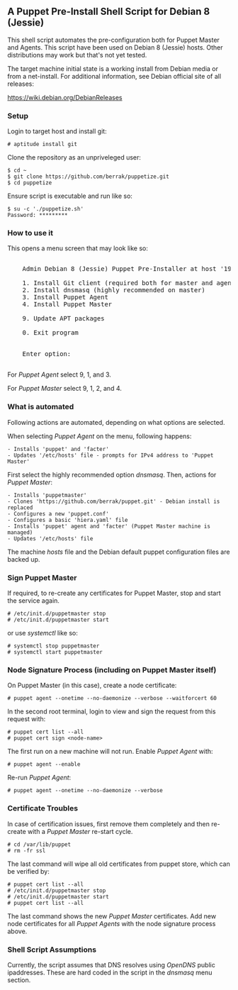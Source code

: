 ## A Puppet Pre-Install Shell Script for Debian 8 (Jessie)

This shell script automates the pre-configuration both for Puppet Master and Agents.
This script have been used on Debian 8 (Jessie) hosts. Other distributions may work
but that's not yet tested. 

The target machine initial state is a working install from Debian media or from a
net-install. For additional information, see Debian official site of all releases:

https://wiki.debian.org/DebianReleases
   
### Setup   
    
Login to target host and install git: 

    # aptitude install git
    
Clone the repository as an unpriveleged user:

    $ cd ~    
    $ git clone https://github.com/berrak/puppetize.git
    $ cd puppetize
    
Ensure script is executable and run like so:

    $ su -c './puppetize.sh'
    Password: *********
    

### How to use it

This opens a menu screen that may look like so:

<pre>

    Admin Debian 8 (Jessie) Puppet Pre-Installer at host '192.168.0.222' (eth0)

    1. Install Git client (required both for master and agents)
    2. Install dnsmasq (highly recommended on master)
    3. Install Puppet Agent
    4. Install Puppet Master

    9. Update APT packages

    0. Exit program


    Enter option: 

</pre>


For *Puppet Agent* select 9, 1, and 3.

For *Puppet Master* select 9, 1, 2, and 4.

### What is automated

Following actions are automated, depending on what options are selected.

When selecting *Puppet Agent* on the menu, following happens: 

    - Installs 'puppet' and 'facter'
    - Updates '/etc/hosts' file - prompts for IPv4 address to 'Puppet Master'

First select the highly recommended option *dnsmasq*. Then, actions for *Puppet Master*: 

    - Installs 'puppetmaster'
    - Clones 'https://github.com/berrak/puppet.git' - Debian install is replaced
    - Configures a new 'puppet.conf'
    - Configures a basic 'hiera.yaml' file
    - Installs 'puppet' agent and 'facter' (Puppet Master machine is managed)
    - Updates '/etc/hosts' file
    
The machine *hosts* file and the Debian default puppet configuration files are backed up.


### Sign Puppet Master

If required, to re-create any certificates for Puppet Master, stop and start the service again.

    # /etc/init.d/puppetmaster stop
    # /etc/init.d/puppetmaster start 

or use *systemctl* like so:

    # systemctl stop puppetmaster
    # systemctl start puppetmaster
    
    
### Node Signature Process (including on Puppet Master itself)
    
On Puppet Master (in this case), create a node certificate:

    # puppet agent --onetime --no-daemonize --verbose --waitforcert 60
    
In the second root terminal, login to view and sign the request from this request with:

    # puppet cert list --all
    # puppet cert sign <node-name>
    
The first run on a new machine will not run. Enable *Puppet Agent* with:

    # puppet agent --enable
    
Re-run *Puppet Agent*:
    
    # puppet agent --onetime --no-daemonize --verbose


### Certificate Troubles

In case of certification issues, first remove them completely and then re-create
with a *Puppet Master* re-start cycle. 

    # cd /var/lib/puppet
    # rm -fr ssl
    
The last command will wipe all old certificates from puppet store, which can be verified by:

    # puppet cert list --all
    # /etc/init.d/puppetmaster stop
    # /etc/init.d/puppetmaster start
    # puppet cert list --all  

The last command shows the new *Puppet Master* certificates. Add new node certificates
for all *Puppet Agents* with the node signature process above.


### Shell Script Assumptions

Currently, the script assumes that DNS resolves using *OpenDNS* public ipaddresses.
These are hard coded in the script in the *dnsmasq* menu section.


